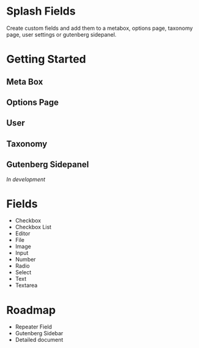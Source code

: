 # Splash Fields
Create custom fields and add them to a metabox, options page, taxonomy page, user settings or gutenberg sidepanel.

# Getting Started

## Meta Box

## Options Page

## User

## Taxonomy

## Gutenberg Sidepanel
*In development*

# Fields
- Checkbox
- Checkbox List
- Editor
- File
- Image
- Input
- Number
- Radio
- Select
- Text
- Textarea

# Roadmap
- Repeater Field
- Gutenberg Sidebar
- Detailed document
